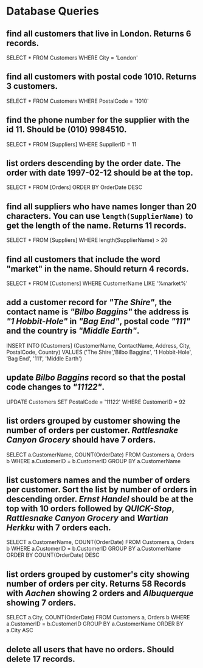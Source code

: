 # Database Queries

## find all customers that live in London. Returns 6 records.

SELECT * 
FROM Customers
WHERE City = 'London'

## find all customers with postal code 1010. Returns 3 customers.

SELECT * 
FROM Customers
WHERE PostalCode = '1010'

## find the phone number for the supplier with the id 11. Should be (010) 9984510.

SELECT * 
FROM [Suppliers]
WHERE SupplierID = 11

## list orders descending by the order date. The order with date 1997-02-12 should be at the top.

SELECT * 
FROM [Orders]
ORDER BY OrderDate DESC

## find all suppliers who have names longer than 20 characters. You can use `length(SupplierName)` to get the length of the name. Returns 11 records.

SELECT *
FROM [Suppliers]
WHERE length(SupplierName) > 20

## find all customers that include the word "market" in the name. Should return 4 records.

SELECT * 
FROM [Customers]
WHERE CustomerName LIKE '%market%'

## add a customer record for _"The Shire"_, the contact name is _"Bilbo Baggins"_ the address is _"1 Hobbit-Hole"_ in _"Bag End"_, postal code _"111"_ and the country is _"Middle Earth"_.

INSERT INTO [Customers] (CustomerName, ContactName, Address, City, PostalCode, Country)
VALUES ('The Shire','Bilbo Baggins', '1 Hobbit-Hole', 'Bag End', '111', 'Middle Earth')

## update _Bilbo Baggins_ record so that the postal code changes to _"11122"_.

UPDATE Customers
SET PostalCode = '11122'
WHERE CustomerID = 92

## list orders grouped by customer showing the number of orders per customer. _Rattlesnake Canyon Grocery_ should have 7 orders.

SELECT a.CustomerName, COUNT(OrderDate)
FROM Customers a, Orders b 
WHERE a.CustomerID = b.CustomerID
GROUP BY a.CustomerName

## list customers names and the number of orders per customer. Sort the list by number of orders in descending order. _Ernst Handel_ should be at the top with 10 orders followed by _QUICK-Stop_, _Rattlesnake Canyon Grocery_ and _Wartian Herkku_ with 7 orders each.

SELECT a.CustomerName, COUNT(OrderDate)
FROM Customers a, Orders b 
WHERE a.CustomerID = b.CustomerID
GROUP BY a.CustomerName
ORDER BY  COUNT(OrderDate) DESC

## list orders grouped by customer's city showing number of orders per city. Returns 58 Records with _Aachen_ showing 2 orders and _Albuquerque_ showing 7 orders.

SELECT a.City, COUNT(OrderDate)
FROM Customers a, Orders b 
WHERE a.CustomerID = b.CustomerID
GROUP BY a.CustomerName
ORDER BY a.City ASC

## delete all users that have no orders. Should delete 17 records.
